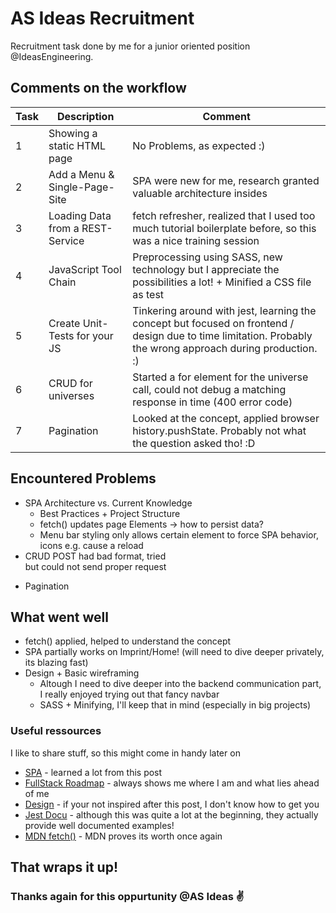 # AS Ideas Recruitment

 Recruitment task done by me for a junior oriented position @IdeasEngineering. 
 
 ## Comments on the workflow
 
 | Task | Description | Comment |
| ------ | ------ | ------ | 
| 1 | Showing a static HTML page | No Problems, as expected :)
| 2 | Add a Menu & Single-Page-Site | SPA were new for me, research granted valuable architecture insides
| 3 | Loading Data from a REST-Service | fetch refresher, realized that I used too much tutorial boilerplate before, so this was a nice training session
| 4 | JavaScript Tool Chain | Preprocessing using SASS, new technology but I appreciate the possibilities a lot! + Minified a CSS file as test
| 5 | Create Unit-Tests for your JS | Tinkering around with jest, learning the concept but focused on frontend / design due to time limitation. Probably the wrong approach during production. :) 
| 6 | CRUD for universes | Started a for element for the universe call, could not debug a matching response in time (400 error code)
| 7 | Pagination | Looked at the concept, applied browser history.pushState. Probably not what the question asked tho! :D


## Encountered Problems

  * SPA Architecture vs. Current Knowledge
    * Best Practices + Project Structure
    * fetch() updates page Elements -> how to persist data?
    * Menu bar styling only allows certain element to force SPA behavior, icons e.g. cause a reload
* CRUD POST had bad format, tried <form> but could not send proper request
* Pagination 

## What went well

* fetch() applied, helped to understand the concept
* SPA partially works on Imprint/Home! (will need to dive deeper privately, its blazing fast)
* Design + Basic wireframing
    * Altough I need to dive deeper into the backend communication part, I really enjoyed trying out that fancy navbar
    * SASS + Minifying, I'll keep that in mind (especially in big projects)

### Useful ressources

I like to share stuff, so this might come in handy later on

* [SPA] - learned a lot from this post 
* [FullStack Roadmap] - always shows me where I am and what lies ahead of me
* [Design] - if your not inspired after this post, I don't know how to get you 
* [Jest Docu] - although this was quite a lot at the beginning, they actually provide well documented examples!
* [MDN fetch()] - MDN proves its worth once again

## That wraps it up!
### Thanks again for this oppurtunity @AS Ideas :v:


[//]: # (These are reference links used in the body of this note and get stripped out when the markdown processor does its job. There is no need to format nicely because it shouldn't be seen. Thanks SO - http://stackoverflow.com/questions/4823468/store-comments-in-markdown-syntax)

   [SPA]: <https://blog.pshrmn.com/how-single-page-applications-work/>
   [FullStack Roadmap]: <https://dev.to/ender_minyard/full-stack-developer-s-roadmap-2k12#OS>
   [Design]: <https://dev.to/theme_selection/best-design-resources-websites-every-developer-should-bookmark-1p5d>
   [Jest Docu]: <https://jestjs.io/docs/en/snapshot-testing>
   [MDN fetch()]: <https://developer.mozilla.org/en-US/docs/Web/API/Fetch_API>
  

